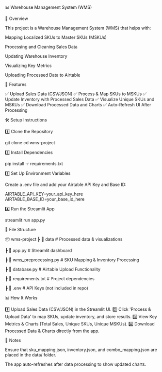 📊 Warehouse Management System (WMS)

📌 Overview

This project is a Warehouse Management System (WMS) that helps with:

Mapping Localized SKUs to Master SKUs (MSKUs)

Processing and Cleaning Sales Data

Updating Warehouse Inventory

Visualizing Key Metrics

Uploading Processed Data to Airtable

🚀 Features

✅ Upload Sales Data (CSV/JSON)
✅ Process & Map SKUs to MSKUs
✅ Update Inventory with Processed Sales Data
✅ Visualize Unique SKUs and MSKUs
✅ Download Processed Data and Charts
✅ Auto-Refresh UI After Processing

🛠️ Setup Instructions

1️⃣ Clone the Repository

git clone <repository-url>
cd wms-project

2️⃣ Install Dependencies

pip install -r requirements.txt

3️⃣ Set Up Environment Variables

Create a .env file and add your Airtable API Key and Base ID:

AIRTABLE_API_KEY=your_api_key_here
AIRTABLE_BASE_ID=your_base_id_here

4️⃣ Run the Streamlit App

streamlit run app.py

📂 File Structure

📦 wms-project
 ┣ 📂 data                # Processed data & visualizations
 
 ┣ 📜 app.py              # Streamlit dashboard
 
 ┣ 📜 wms_preprocessing.py # SKU Mapping & Inventory Processing
 
 ┣ 📜 database.py         # Airtable Upload Functionality
 
 ┣ 📜 requirements.txt    # Project dependencies
 
 ┣ 📜 .env                # API Keys (not included in repo)

📊 How It Works

1️⃣ Upload Sales Data (CSV/JSON) in the Streamlit UI.
2️⃣ Click 'Process & Upload Data' to map SKUs, update inventory, and store results.
3️⃣ View Key Metrics & Charts (Total Sales, Unique SKUs, Unique MSKUs).
4️⃣ Download Processed Data & Charts directly from the app.

📝 Notes

Ensure that sku_mapping.json, inventory.json, and combo_mapping.json are placed in the data/ folder.

The app auto-refreshes after data processing to show updated charts.
